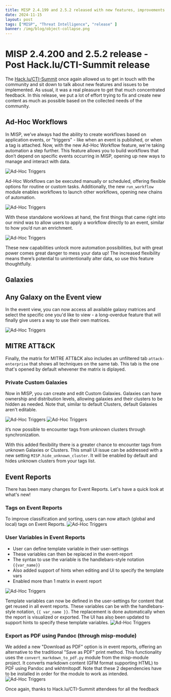 ```yaml
---
title: MISP 2.4.199 and 2.5.2 released with new features, improvements and many fixes.
date: 2024-11-15
layout: post
tags: ["MISP", "Threat Intelligence", "release" ]
banner: /img/blog/object-collapse.png
---
```



# MISP 2.4.200 and 2.5.2 release - Post Hack.lu/CTI-Summit release

The [Hack.lu/CTI-Summit](https://hack.lu/) once again allowed us to get in touch with the community and sit down to talk about new features and issues to be implemented. As usual, it was a real pleasure to get that much concentrated feedback. In this release, we put a lot of effort trying to fix and create new content as much as possible based on the collected needs of the community.

## Ad-Hoc Workflows

In MISP, we’ve always had the ability to create workflows based on application events, or "triggers" - like when an event is published, or when a tag is attached. Now, with the new Ad-Hoc Workflow feature, we're taking automation a step further. This feature allows you to build workflows that don’t depend on specific events occurring in MISP, opening up new ways to manage and interact with data.

![Ad-Hoc Triggers](/img/blog/2.5.2/adhoc-trigger.png)

Ad-Hoc Workflows can be executed manually or scheduled, offering flexible options for routine or custom tasks. Additionally, the new `run_workflow` module enables workflows to launch other workflows, opening new chains of automation.

![Ad-Hoc Triggers](/img/blog/2.5.2/run_wf_action_module.png)

With these standalone worklows at hand, the first things that came right into our mind was to allow users to apply a workflow directly to an event, similar to how you’d run an enrichment.

![Ad-Hoc Triggers](/img/blog/2.5.2/run-wf-on-event.png)

These new capabilities unlock more automation possibilities, but with great power comes great danger to mess your data up! The increased flexibility means there’s potential to unintentionally alter data, so use this feature thoughtfully.

## Galaxies
## Any Galaxy on the Event view
In the event view, you can now access all available galaxy matrices and select the specific one you'd like to view - a long-overdue feature that will finally give users a way to use their own matrices.

![Ad-Hoc Triggers](/img/blog/2.5.2/galaxy-matrix.png)

## MITRE ATT&CK
Finally, the matrix for MITRE ATT&CK also includes an unfiltered tab `attack-enterprise` that shows all techniques on the same tab. This tab is the one that's opened by default whevener the matrix is diplayed.


### Private Custom Galaxies
Now in MISP, you can create and edit Custom Galaxies. Galaxies can have ownership and distribution levels, allowing galaxies and their clusters to be hidden as needed. Note that, similar to default Clusters, default Galaxies aren't editable.

![Ad-Hoc Triggers](/img/blog/2.5.2/custom-galaxy-add.png)
![Ad-Hoc Triggers](/img/blog/2.5.2/custom-galaxy.png)

it’s now possible to encounter tags from unknown clusters through synchronization. 

With this added flexibility there is a greater chance to encounter tags from unknown Galaxies or Clusters. This small UI issue can be addressed with a new setting `MISP.hide_unknown_cluster`. It will be enabled by default and hides unknown clusters from your tags list.

## Event Reports
There has been many changes for Event Reports. Let's have a quick look at what's new!

### Tags on Event Reports
To improve classification and sorting, users can now attach (global and local) tags on Event Reports.
![Ad-Hoc Triggers](/img/blog/2.5.2/eventreport-tags.png)

### User Variables in Event Reports
- User can define template variable in their user-settings
- These variables can then be replaced in the event-report
- The syntax to use the variable is the handlebars-style notation `{{var_name}}`
- Also added support of hints when editing and UI to specify the template vars
- Enabled more than 1 matrix in event report

![Ad-Hoc Triggers](/img/blog/2.5.2/eventreport-settings.png)

Template variables can now be defined in the user-settings for content that get reused in all event reports. These variables can be with the handlebars-style notation, `{{ var_name }}`. The replacement is done automatically when the report is visualized or exported. The UI has also been updated to support hints to specify these template variables.
![Ad-Hoc Triggers](/img/blog/2.5.2/eventreport-variables.png)

### Export as PDF using Pandoc (through misp-module)
We added a new "Download as PDF" option is in event reports, offering an alternative to the traditional "Save as PDF" print method. This functionality uses the `convert_markdown_to_pdf.py` module from the misp-module project. It converts markdown content (GFM format supporting HTML) to PDF using Pandoc and wkhtmltopdf. Note that these 2 dependencies have to be installed in order for the module to work as intended.
![Ad-Hoc Triggers](/img/blog/2.5.2/eventreport-download.png)

Once again, thanks to Hack.lu/CTI-Summit attendees for all the feedback
